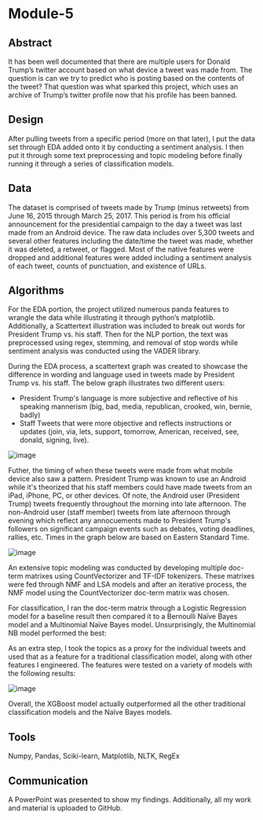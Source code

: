 # Module-5

## Abstract
It has been well documented that there are multiple users for Donald Trump’s twitter account based on what device a tweet was made from. The question is can we try to predict who is posting based on the contents of the tweet? That question was what sparked this project, which uses an archive of Trump’s twitter profile now that his profile has been banned. 

## Design
After pulling tweets from a specific period (more on that later), I put the data set through EDA added onto it by conducting a sentiment analysis. I then put it through some text preprocessing and topic modeling before finally running it through a series of classification models.

## Data
The dataset is comprised of tweets made by Trump (minus retweets) from June 16, 2015 through March 25, 2017. This period is from his official announcement for the presidential campaign to the day a tweet was last made from an Android device. The raw data includes over 5,300 tweets and several other features including the date/time the tweet was made, whether it was deleted, a retweet, or flagged. Most of the native features were dropped and additional features were added including a sentiment analysis of each tweet, counts of punctuation, and existence of URLs. 

## Algorithms
For the EDA portion, the project utilized numerous panda features to wrangle the data while illustrating it through python’s matplotlib. Additionally, a Scattertext illustration was included to break out words for President Trump vs. his staff. Then for the NLP portion, the text was preprocessed using regex, stemming, and removal of stop words while sentiment analysis was conducted using the VADER library. 

During the EDA process, a scattertext graph was created to showcase the difference in wording and language used in tweets made by President Trump vs. his staff. The below graph illustrates two different users: 
* President Trump's language is more subjective and reflective of his speaking mannerism (big, bad, media, republican, crooked, win, bernie, badly) 
* Staff Tweets that were more objective and reflects instructions or updates (join, via, lets, support, tomorrow, American, received, see, donald, signing, live). 

![image](https://user-images.githubusercontent.com/77559909/236008046-6afa2202-fe82-47f6-b243-da36b8f605b3.png)

Futher, the timing of when these tweets were made from what mobile device also saw a pattern. President Trump was known to use an Android while it's theorized that his staff members could have made tweets from an iPad, iPhone, PC, or other devices. Of note, the Android user (President Trump) tweets frequently throughout the morning into late afternoon. The non-Android user (staff member) tweets from late afternoon through evening which reflect any annocuements made to President Trump's followers on significant campaign events such as debates, voting deadlines, rallies, etc. Times in the graph below are based on Eastern Standard Time. 

![image](https://user-images.githubusercontent.com/77559909/236009215-343b55c3-f3ec-4a8f-89b9-0a844f2dfa41.png)

An extensive topic modeling was conducted by developing multiple doc-term matrixes using CountVectorizer and TF-IDF tokenizers. These matrixes were fed through NMF and LSA models and after an iterative process, the NMF model using the CountVectorizer doc-term matrix was chosen. 

For classification, I ran the doc-term matrix through a Logistic Regression model for a baseline result then compared it to a Bernoulli Naïve Bayes model and a Multinomial Naïve Bayes model. Unsurprisingly, the Multinomial NB model performed the best:
 

As an extra step, I took the topics as a proxy for the individual tweets and used that as a feature for a traditional classification model, along with other features I engineered. The features were tested on a variety of models with the following results:

![image](https://user-images.githubusercontent.com/77559909/165991807-95927b4c-ca02-4254-9556-4a9679204b77.png)
 
Overall, the XGBoost model actually outperformed all the other traditional classification models and the Naïve Bayes models. 

## Tools
Numpy, Pandas, Sciki-learn, Matplotlib, NLTK, RegEx

## Communication
A PowerPoint was presented to show my findings. Additionally, all my work and material is uploaded to GitHub.

